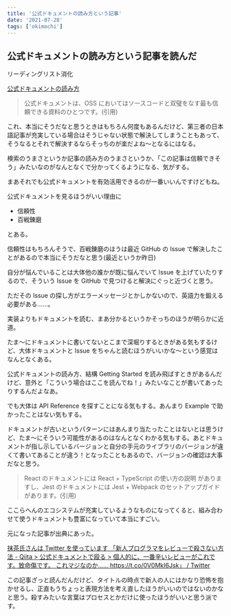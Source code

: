 ```yaml
---
title: '公式ドキュメントの読み方という記事'
date: '2021-07-28'
tags: ['okimochi']
---
```


## 公式ドキュメントの読み方という記事を読んだ

リーディングリスト消化

[公式ドキュメントの読み方](https://zenn.dev/qnighy/articles/b39ff132777758)

> 公式ドキュメントは、OSS においてはソースコードと双璧をなす最も信頼できる資料のひとつです。(引用)

これ、本当にそうだなと思うときはもちろん何度もあるんだけど、第三者の日本語記事が充実している場合はそうじゃない状態で解決してしまうこともあって、そうなるとそれで解決するならそっちのが楽だよね〜となるにはなる。

検索のうまさというか記事の読み方のうまさというか、「この記事は信頼できそう」みたいなのがなんとなくで分かってくるようになる、気がする。

まあそれでも公式ドキュメントを有効活用できるのが一番いいんですけどもね。

公式ドキュメントを見るほうがいい理由に

- 信頼性
- 百戦錬磨

とある。

信頼性はもちろんそうで、百戦錬磨のほうは最近 GitHub の Issue で解決したことがあるので本当にそうだなと思う(最近というか昨日)

自分が悩んでいることは大体他の誰かが既に悩んでいて Issue を上げていたりするので、そういう Issue を GitHub で見つけると解決にぐっと近づくと思う。

ただその Issue の探し方がエラーメッセージとかしかないので、英語力を鍛える必要がある……。

実装よりもドキュメントを読む、まあ分かるというかそっちのほうが明らかに近道。

たま〜にドキュメントに書いてないとこまで深堀りするときがある気もするけど、大体ドキュメントと Issue をちゃんと読むほうがいいかな〜という感覚はなんとなくある。

公式ドキュメントの読み方、結構 Getting Started を読み飛ばすときがあるんだけど、意外と「こういう場合はここを読んでね！」みたいなことが書いてあったりするんだよなあ。

でも大体は API Reference を探すことになる気もする。あんまり Example で助かったことはない気もする。

ドキュメントが古いというパターンにはあんまり当たったことはないとは思うけど、たま〜にそういう可能性があるのはなんとなくわかる気もする。あとドキュメントが指し示しているバージョンと自分の手元のライブラリのバージョンが違くて書いてあることが違う！となったこともあるので、バージョンの確認は大事だなと思う。

> React のドキュメントには React + TypeScript の使い方の説明 がありますし、Jest のドキュメントには Jest + Webpack のセットアップガイド があります。(引用)

ここらへんのエコシステムが充実しているようなものになってくると、組み合わせて使うドキュメントも豊富になっていて本当にすごい。

元になった記事が出典にあった。

[抹茶氏さんは Twitter を使っています 「新人プログラマをレビューで殺さない方法 \- Qiita &gt; 公式ドキュメントで殴る &gt; 個人的に、一番辛いレビューがこれです。致命傷です。 これマジなのか…… https://t\.co/0V0MkI6Jsk」 / Twitter](https://twitter.com/znppunfuv/status/1418452264805568513)

この記事ざっと読んだんだけど、タイトルの時点で新人の人にはかなり恐怖を抱かせるし、正直もうちょっと表現方法を考え直したほうがいいのではないのかなと思う。殺すみたいな言葉はプロセスとかだけに使ったほうがいいと思う派です。

